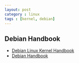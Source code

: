 ```yaml
---
layout: post
category : linux
tags : [kernel, debian]
---
```


## Debian Handbook

- [Debian Linux Kernel Handbook](https://kernel-handbook.alioth.debian.org/index.html)
- [Debian Handbook](http://debian-handbook.info/browse/stable/index.html)
